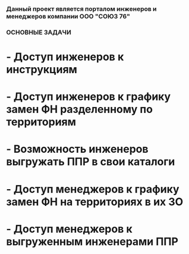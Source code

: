 ### Данный проект является порталом инженеров и менеджеров компании ООО "СОЮЗ 76"

### ОСНОВНЫЕ ЗАДАЧИ

# - Доступ инженеров к инструкциям
# - Доступ инженеров к графику замен ФН разделенному по территориям
# - Возможность инженеров выгружать ППР в свои каталоги
# - Доступ менеджеров к графику замен ФН на территориях в их ЗО
# - Доступ менеджеров к выгруженным инженерами ППР


